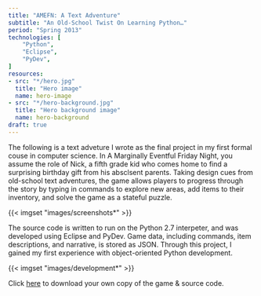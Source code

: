 ```yaml
---
title: "AMEFN: A Text Adventure"
subtitle: "An Old-School Twist On Learning Python…"
period: "Spring 2013"
technologies: [
	"Python",
	"Eclipse",
	"PyDev",
]
resources:
- src: "*/hero.jpg"
  title: "Hero image"
  name: hero-image
- src: "*/hero-background.jpg"
  title: "Hero background image"
  name: hero-background
draft: true
---
```


The following is a text adveture I wrote as the final project in my first formal couse in computer science. In A Marginally Eventful Friday Night, you assume the role of Nick, a fifth grade kid who comes home to find a surprising birthday gift from his absclsent parents. Taking design cues from old-school text adventures, the game allows players to progress through the story by typing in commands to explore new areas, add items to their inventory, and solve the game as a stateful puzzle.

{{< imgset "images/screenshots*" >}}

The source code is written to run on the Python 2.7 interpeter, and was developed using Eclipse and PyDev. Game data, including commands, item descriptions, and narrative, is stored as JSON. Through this project, I gained my first experience with object-oriented Python development.

{{< imgset "images/development*" >}}

Click [here](/static/attachments/amefn-a-text-adventure/ZallaM_AMEFN_TextAdventure.zip) to download your own copy of the game & source code.